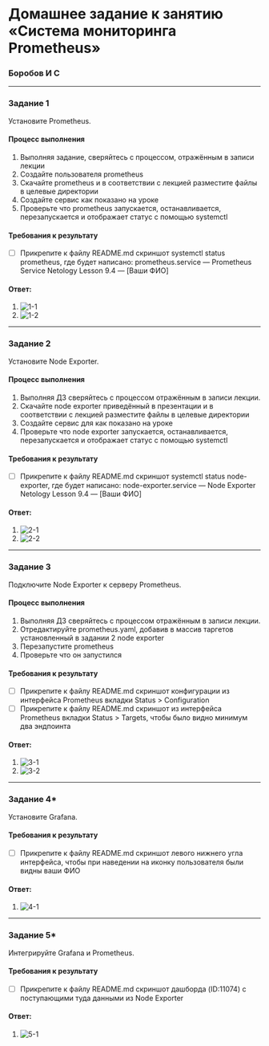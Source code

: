 # Домашнее задание к занятию «Система мониторинга Prometheus»
### Боробов И С
---
### Задание 1
Установите Prometheus.

#### Процесс выполнения
1. Выполняя задание, сверяйтесь с процессом, отражённым в записи лекции
2. Создайте пользователя prometheus
3. Скачайте prometheus и в соответствии с лекцией разместите файлы в целевые директории
4. Создайте сервис как показано на уроке
5. Проверьте что prometheus запускается, останавливается, перезапускается и отображает статус с помощью systemctl

#### Требования к результату
- [ ] Прикрепите к файлу README.md скриншот systemctl status prometheus, где будет написано: prometheus.service — Prometheus Service Netology Lesson 9.4 — [Ваши ФИО]
#### Ответ:
1. ![1-1](https://github.com/Borobov/srlb-homework/blob/764e267a00f5c2724d4b85ecd59f1eea7bc7b3a1/img-9-04/1-1.png)
2. ![1-2](https://github.com/Borobov/srlb-homework/blob/764e267a00f5c2724d4b85ecd59f1eea7bc7b3a1/img-9-04/1-2.png)
---

### Задание 2
Установите Node Exporter.

#### Процесс выполнения
1. Выполняя ДЗ сверяйтесь с процессом отражённым в записи лекции.
3. Скачайте node exporter приведённый в презентации и в соответствии с лекцией разместите файлы в целевые директории
4. Создайте сервис для как показано на уроке
5. Проверьте что node exporter запускается, останавливается, перезапускается и отображает статус с помощью systemctl

#### Требования к результату
- [ ] Прикрепите к файлу README.md скриншот systemctl status node-exporter, где будет написано: node-exporter.service — Node Exporter Netology Lesson 9.4 — [Ваши ФИО]
#### Ответ:
1. ![2-1](https://github.com/Borobov/srlb-homework/blob/764e267a00f5c2724d4b85ecd59f1eea7bc7b3a1/img-9-04/2-1.png)
2. ![2-2](https://github.com/Borobov/srlb-homework/blob/764e267a00f5c2724d4b85ecd59f1eea7bc7b3a1/img-9-04/2-2.png)
---

### Задание 3
Подключите Node Exporter к серверу Prometheus.

#### Процесс выполнения
1. Выполняя ДЗ сверяйтесь с процессом отражённым в записи лекции.
2. Отредактируйте prometheus.yaml, добавив в массив таргетов установленный в задании 2 node exporter
3. Перезапустите prometheus
4. Проверьте что он запустился

#### Требования к результату
- [ ] Прикрепите к файлу README.md скриншот конфигурации из интерфейса Prometheus вкладки Status > Configuration
- [ ] Прикрепите к файлу README.md скриншот из интерфейса Prometheus вкладки Status > Targets, чтобы было видно минимум два эндпоинта
#### Ответ:
1. ![3-1](https://github.com/Borobov/srlb-homework/blob/764e267a00f5c2724d4b85ecd59f1eea7bc7b3a1/img-9-04/3-1.png)
2. ![3-2](https://github.com/Borobov/srlb-homework/blob/764e267a00f5c2724d4b85ecd59f1eea7bc7b3a1/img-9-04/3-2.png)
---

### Задание 4*
Установите Grafana.

#### Требования к результату
- [ ] Прикрепите к файлу README.md скриншот левого нижнего угла интерфейса, чтобы при наведении на иконку пользователя были видны ваши ФИО
#### Ответ:
1. ![4-1](https://github.com/Borobov/srlb-homework/blob/764e267a00f5c2724d4b85ecd59f1eea7bc7b3a1/img-9-04/4-1.png)
---

### Задание 5*
Интегрируйте Grafana и Prometheus.

#### Требования к результату
- [ ] Прикрепите к файлу README.md скриншот дашборда (ID:11074) с поступающими туда данными из Node Exporter
#### Ответ:
1. ![5-1](https://github.com/Borobov/srlb-homework/blob/764e267a00f5c2724d4b85ecd59f1eea7bc7b3a1/img-9-04/5-1.png)


